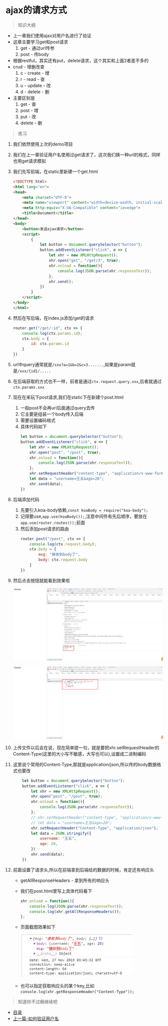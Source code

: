 # ajax的请求方式

> 知识大纲
* 上一章我们使用ajax对用户名进行了验证
* 这章主要学习get和post请求
    1. get - 通过url传参
    2. post - 传body
* 根据restful，其实还有put，delete请求，这个其实和上面2者差不多的
* crud - 增删改查
    1. c - create - 增
    2. r - read - 查
    3. u - update - 改
    4. d - delete - 删
* 主要区别是
    1. get - 查
    2. post - 增
    3. put - 改
    4. delete - 删

> 练习    
1. 我们依然使用上次的demo项目
2. 我们在上一章验证用户名使用过get请求了，这次我们换一种url的格式，同样也用get请求模拟
3. 我们先写前端，在static里新建一个get.html
    ```html
    <!DOCTYPE html>
    <html lang="en">
    <head>
        <meta charset="UTF-8">
        <meta name="viewport" content="width=device-width, initial-scale=1.0">
        <meta http-equiv="X-UA-Compatible" content="ie=edge">
        <title>Document</title>
    </head>
    <body>
        <button>发送ajax请求</button>
        <script>
            {
                let button = document.querySelector("button");
                button.addEventListener("click", e => {
                    let xhr = new XMLHttpRequest();
                    xhr.open("get", "/get/3", true);
                    xhr.onload = function(){
                        console.log(JSON.parse(xhr.responseText));
                    };
                    xhr.send();
                })
            }
        </script>
    </body>
    </html>
    ```
4. 然后在写后端，在index.js添加/get的请求
    ```js
    router.get("/get/:id", ctx => {
        console.log(ctx.params.id);
        ctx.body = {
            id: ctx.params.id
        }
    })
    ```
5. url中query通常就是`/xxx?a=1&b=2&c=3.......`,如果是param就是`/xxx/{id}/.....`
6. 在后端获取的方式也不一样，前者是通过`ctx.request.query.xxx`,后者就通过`ctx.params.xxx`   
7. 现在在来玩下post请求,我们在static下在新建个post.html 
    1. 一般post不会再url后面通过query去传
    2. 它主要是组装一个body传入后端
    3. 需要设置编码格式
    4. 具体代码如下
        ```js
        let button = document.querySelector("button");
        button.addEventListener("click", e => {
            let xhr = new XMLHttpRequest();
            xhr.open("post", "/post", true);
            xhr.onload = function(){
                console.log(JSON.parse(xhr.responseText));
            };
            xhr.setRequestHeader("content-type", "application/x-www-form-urlencoded"); // 默认的编码格式
            let data = "username=王五&age=20";
            xhr.send(data);
        })
        ```
8. 后端添加代码
    1. 先要引入koa-body依赖,`const koaBody = require("koa-body");`
    2. 记得要use,`app.use(koaBody());`,注意中间件有先后顺序，要放在`app.use(router.routes());`前面
    3. 然后添加post请求的路由
        ```js
        router.post("/post", ctx => {
            console.log(ctx.request.body);
            ctx.body = {
                msg: "接收到body了",
                body: ctx.request.body
            }
        })
        ``` 
9. 然后点击按钮就能看到效果啦 

    ![](./images/post组装的body.jpg)

    ![](./images/post从后端拿到的数据.jpg)

10. 上传文件以后会在说，现在简单提一句，就是要把xhr.setRequestHeader的Content-Type(这里的大小写不敏感，大写也可以),设置成二进制编码

11. 这里说个常用的Content-Type,那就是application/json,所以传的body数据格式也要改
    ```js
        let button = document.querySelector("button");
        button.addEventListener("click", e => {
            let xhr = new XMLHttpRequest();
            xhr.open("post", "/post", true);
            xhr.onload = function(){
                console.log(JSON.parse(xhr.responseText));
            };
            // xhr.setRequestHeader("content-type", "application/x-www-form-urlencoded"); // 默认的编码格式
            // let data = "username=王五&age=20";
            xhr.setRequestHeader("Content-Type", "application/json");
            let data = JSON.stringify({
                username: "王五",
                age: 20,
            })
            xhr.send(data);
        })
    ```
12. 前面设置了请求头,所以在前端拿到后端给的数据的时候，肯定还有响应头
    * getAllResponseHeaders - 拿到所有的响应头
    * 我们在post.html里写上具体代码看下
        ```js
        xhr.onload = function(){
            console.log(JSON.parse(xhr.responseText));
            console.log(xhr.getAllResponseHeaders());  
        };
        ```
    * 页面截图效果如下  

        ![](./images/所有的响应头.jpg)
          
    * 也可以指定获取响应头的某个key,比如`console.log(xhr.getResponseHeader("Content-Type"));`      

> 知道你不过瘾继续吧
* [目录](../../README.md)
* [上一篇-如何验证用户名](../day-13/如何验证用户名.md)